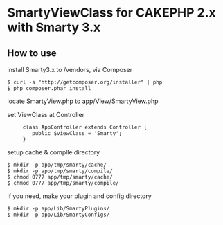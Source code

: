 # SmartyViewClass for CAKEPHP 2.x with Smarty 3.x
 
## How to use

install Smarty3.x to /vendors, via Composer

	$ curl -s "http://getcomposer.org/installer" | php
	$ php composer.phar install 
	
locate SmartyView.php to app/View/SmartyView.php

set ViewClass at Controller

		 class AppController extends Controller {
		 	public $viewClass = 'Smarty';
		 }

setup cache & complle directory

	$ mkdir -p app/tmp/smarty/cache/
	$ mkdir -p app/tmp/smarty/compile/
	$ chmod 0777 app/tmp/smarty/cache/
	$ chmod 0777 app/tmp/smarty/compile/
	
if you need, make your plugin and config directory
	
	$ mkdir -p app/Lib/SmartyPlugins/
	$ mkdir -p app/Lib/SmartyConfigs/
